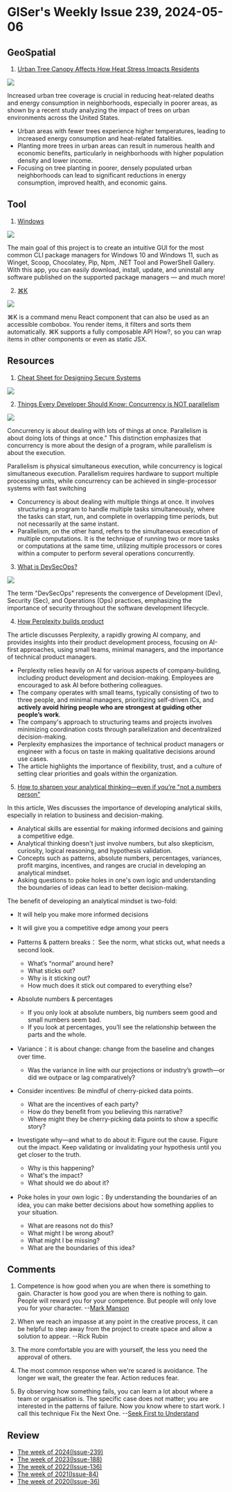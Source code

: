 # GISer's Weekly Issue 239, 2024-05-06

## GeoSpatial

1. [Urban Tree Canopy Affects How Heat Stress Impacts Residents](https://www.geographyrealm.com/urban-tree-canopy-heat-waves/?)

![](https://www.geographyrealm.com/wp-content/uploads/2020/06/tree-density-manhattan.png)

Increased urban tree coverage is crucial in reducing heat-related deaths and energy consumption in neighborhoods, especially in poorer areas, as shown by a recent study analyzing the impact of trees on urban environments across the United States.

- Urban areas with fewer trees experience higher temperatures, leading to increased energy consumption and heat-related fatalities.
- Planting more trees in urban areas can result in numerous health and economic benefits, particularly in neighborhoods with higher population density and lower income.
- Focusing on tree planting in poorer, densely populated urban neighborhoods can lead to significant reductions in energy consumption, improved health, and economic gains.

## Tool

1. [Windows](https://github.com/marticliment/WingetUI)

![](https://img.hellogithub.com/i/UMHE3YTn94JxGBf_1714047524.png)

The main goal of this project is to create an intuitive GUI for the most common CLI package managers for Windows 10 and Windows 11, such as Winget, Scoop, Chocolatey, Pip, Npm, .NET Tool and PowerShell Gallery. With this app, you can easily download, install, update, and uninstall any software published on the supported package managers — and much more!

2. [⌘K](https://github.com/pacocoursey/cmdk)

![](https://github.com/pacocoursey/cmdk/raw/main/website/public/og.png)

⌘K is a command menu React component that can also be used as an accessible combobox. You render items, it filters and sorts them automatically. ⌘K supports a fully composable API How?, so you can wrap items in other components or even as static JSX.

## Resources

1. [Cheat Sheet for Designing Secure Systems](https://blog.bytebytego.com/i/143744904/how-do-we-design-a-secure-system)

![](https://substackcdn.com/image/fetch/w_1272,c_limit,f_webp,q_auto:good,fl_lossy/https%3A%2F%2Fsubstack-post-media.s3.amazonaws.com%2Fpublic%2Fimages%2F9afc5fcd-21ea-4202-8ac3-3c8f842c69a4_1536x1536.gif)

2. [Things Every Developer Should Know: Concurrency is NOT parallelism](https://blog.bytebytego.com/i/143744904/things-every-developer-should-know-concurrency-is-not-parallelism)

![](https://substackcdn.com/image/fetch/w_1272,c_limit,f_webp,q_auto:good,fl_lossy/https%3A%2F%2Fsubstack-post-media.s3.amazonaws.com%2Fpublic%2Fimages%2F6fb7f481-5547-4ce0-aeee-d685789187b2_1280x1664.gif)

Concurrency is about dealing with lots of things at once. Parallelism is about doing lots of things at once." This distinction emphasizes that concurrency is more about the design of a program, while parallelism is about the execution.

Parallelism is physical simultaneous execution, while concurrency is logical simultaneous execution. Parallelism requires hardware to support multiple processing units, while concurrency can be achieved in single-processor systems with fast switching

- Concurrency is about dealing with multiple things at once. It involves structuring a program to handle multiple tasks simultaneously, where the tasks can start, run, and complete in overlapping time periods, but not necessarily at the same instant.
- Parallelism, on the other hand, refers to the simultaneous execution of multiple computations. It is the technique of running two or more tasks or computations at the same time, utilizing multiple processors or cores within a computer to perform several operations concurrently.

3. [What is DevSecOps?](https://blog.bytebytego.com/i/143977109/what-is-devsecops)

![](https://substackcdn.com/image/fetch/w_1272,c_limit,f_webp,q_auto:good,fl_lossy/https%3A%2F%2Fsubstack-post-media.s3.amazonaws.com%2Fpublic%2Fimages%2F48869994-6149-4718-8412-87b47200bff8_1280x1664.gif)

The term "DevSecOps" represents the convergence of Development (Dev), Security (Sec), and Operations (Ops) practices, emphasizing the importance of security throughout the software development lifecycle.

4. [How Perplexity builds product](https://www.lennysnewsletter.com/p/how-perplexity-builds-product)

The article discusses Perplexity, a rapidly growing AI company, and provides insights into their product development process, focusing on AI-first approaches, using small teams, minimal managers, and the importance of technical product managers.

- Perplexity relies heavily on AI for various aspects of company-building, including product development and decision-making. Employees are encouraged to ask AI before bothering colleagues.
- The company operates with small teams, typically consisting of two to three people, and minimal managers, prioritizing self-driven ICs, and **actively avoid hiring people who are strongest at guiding other people’s work**.
- The company's approach to structuring teams and projects involves minimizing coordination costs through parallelization and decentralized decision-making.
- Perplexity emphasizes the importance of technical product managers or engineer with a focus on taste in making qualitative decisions around use cases.
- The article highlights the importance of flexibility, trust, and a culture of setting clear priorities and goals within the organization.

5. [How to sharpen your analytical thinking—even if you’re "not a numbers person"](https://newsletter.weskao.com/p/analytical-thinking)

In this article, Wes discusses the importance of developing analytical skills, especially in relation to business and decision-making.

- Analytical skills are essential for making informed decisions and gaining a competitive edge.
- Analytical thinking doesn't just involve numbers, but also skepticism, curiosity, logical reasoning, and hypothesis validation.
- Concepts such as patterns, absolute numbers, percentages, variances, profit margins, incentives, and ranges are crucial in developing an analytical mindset.
- Asking questions to poke holes in one's own logic and understanding the boundaries of ideas can lead to better decision-making.

The benefit of developing an analytical mindset is two-fold:

- It will help you make more informed decisions
- It will give you a competitive edge among your peers

- Patterns & pattern breaks： See the norm, what sticks out, what needs a second look.
  - What’s “normal” around here?
  - What sticks out?
  - Why is it sticking out?
  - How much does it stick out compared to everything else?
- Absolute numbers & percentages
  - If you only look at absolute numbers, big numbers seem good and small numbers seem bad.
  - If you look at percentages, you’ll see the relationship between the parts and the whole.
- Variance：it is about change: change from the baseline and changes over time.
  - Was the variance in line with our projections or industry’s growth—or did we outpace or lag comparatively?
- Consider incentives: Be mindful of cherry-picked data points.
  - What are the incentives of each party?
  - How do they benefit from you believing this narrative?
  - Where might they be cherry-picking data points to show a specific story?
- Investigate why—and what to do about it: Figure out the cause. Figure out the impact. Keep validating or invalidating your hypothesis until you get closer to the truth.
  - Why is this happening?
  - What's the impact?
  - What should we do about it?
- Poke holes in your own logic：By understanding the boundaries of an idea, you can make better decisions about how something applies to your situation.
  - What are reasons not do this?
  - What might I be wrong about?
  - What might I be missing?
  - What are the boundaries of this idea?

## Comments

1. Competence is how good when you are when there is something to gain. Character is how good you are when there is nothing to gain. People will reward you for your competence. But people will only love you for your character. --[Mark Manson](https://fs.blog/brain-food/may-5-2024/)

2. When we reach an impasse at any point in the creative process, it can be helpful to step away from the project to create space and allow a solution to appear. --Rick Rubin

3. The more comfortable you are with yourself, the less you need the approval of others.

4. The most common response when we're scared is avoidance. The longer we wait, the greater the fear. Action reduces fear.

5. By observing how something fails, you can learn a lot about where a team or organisation is. The specific case does not matter; you are interested in the patterns of failure. Now you know where to start work. I call this technique Fix the Next One. --[Seek First to Understand](https://dannorth.net/seek-first-to-understand/)

## Review

- [The week of 2024(Issue-239)](../2024/issue-239.md)
- [The week of 2023(Issue-188)](../2023/issue-188.md)
- [The week of 2022(Issue-136)](../2022/issue-136.md)
- [The week of 2021(Issue-84)](../2021/issue-84.md)
- [The week of 2020(Issue-36)](../2020/issue-36.md)
